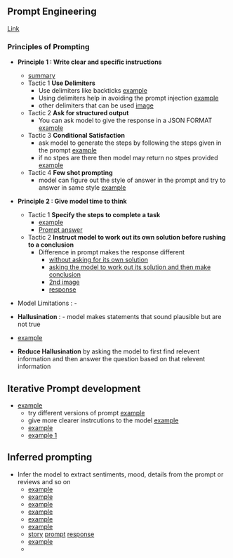 ## Prompt Engineering

[Link](https://learn.deeplearning.ai/chatgpt-prompt-eng)

### Principles of Prompting

- **Principle 1 : Write clear and specific instructions**
  -  [summary](image.png)
    - Tactic 1 **Use Delimiters**
      - Use delimiters like backticks [example](https://prnt.sc/0FnWT_SdlQP0)
      - Using delimiters help in avoiding the prompt
        injection [example](https://prnt.sc/ZlBVvEJWbkMF)
      - other delimiters that can be used [image](https://prnt.sc/bvhV3NOW8bqt)
    - Tactic 2 **Ask for structured output**
        - You can ask model to give the response in a JSON FORMAT [example](https://prnt.sc/W5c4eDaF4pAV)
    - Tactic 3 **Conditional Satisfaction**
        - ask model to generate the steps by following the steps given in the prompt [example](https://prnt.sc/NBP0y9zDI-Yu)
        - if no stpes are there then model may return no stpes provided [example](https://prnt.sc/8lnQPelVKUOv)
    - Tactic 4 **Few shot prompting**
        - model can figure out the style of answer in the prompt and try to answer in same style [example](https://prnt.sc/Bo2tpbCvstr2)

- **Principle 2 : Give model time to think**
    - Tactic 1 **Specify the steps to complete a task**
        -  [example](https://prnt.sc/9953G34bVqSc)
        - [Prompt answer](https://prnt.sc/qZ0bV20zX9YV)
    - Tactic 2 **Instruct model to work out its own solution before rushing to a conclusion**
        - Difference in prompt makes the response different
            - [without asking for its own solution](https://prnt.sc/-ph1d7fW0yAd)
            - [asking the model to work out its solution and then make conclusion](https://prnt.sc/E5B1IHJjzvKs) 
            - [2nd image](https://prnt.sc/SgML2TXtSnwe)
            - [response](https://prnt.sc/deGYv3-ZUj4q)

- Model Limitations : - 

- **Hallusination** : - model makes statements that sound plausible but are not true
 - [example](https://prnt.sc/b82jMYYyyRTy)
 - **Reduce Hallusination** by asking the model to first find relevent information and then answer the question based on that relevent information

## Iterative Prompt development
- [example](https://prnt.sc/58gecEMghzHf)
  - try different versions of prompt [example](https://prnt.sc/9JYbOhX6nQV-)
  - give more clearer instrcutions to the model [example](https://prnt.sc/NPFUBL-ULXkX)
  - [example](https://prnt.sc/Kl4EBVrdChfD)
  - [example 1](https://prnt.sc/muYNOOv7Qrx_)

## Inferred prompting

- Infer the model to extract sentiments, mood, details from the prompt or reviews and so on
  - [example](https://prnt.sc/537Ni9IGdG7G)
  - [example](https://prnt.sc/rEIAlM3ygp5o)
  - [example](https://prnt.sc/RUAkLUIGiUTF)
  - [example](https://prnt.sc/DTQH6I_Cxc14)
  - [example](https://prnt.sc/fcUYW9APBnKq)
  - [example](https://prnt.sc/650xQFVFFM9t)
  - [story](https://prnt.sc/c5DuGvunZjZv) [prompt](https://prnt.sc/dZ9N992dAKOZ) [response](https://prnt.sc/c6OhQWwiZvSB) 
  - [example](https://prnt.sc/9Q0AbVH6_b-o)
  - 
